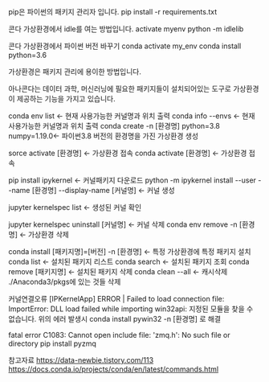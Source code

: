pip은 파이썬의 패키지 관리자 입니다.
pip install -r requirements.txt

콘다 가상환경에서 idle를 여는 방법입니다.
activate myenv
python -m idlelib

콘다 가상환경에서 파이썬 버전 바꾸기
conda activate my_env
conda install python=3.6

가상환경은 패키지 관리에 용이한 방법입니다.

아나콘다는 데이터 과학, 머신러닝에 필요한 패키지들이 설치되어있는 도구로 
가상환경이 제공하는 기능을 가지고 있습니다.

conda env list <- 현재 사용가능한 커널명과 위치 출력
conda info --envs <- 현재 사용가능한 커널명과 위치 출력
conda create -n [환경명] python=3.8 numpy=1.19.0<- 파이썬3.8 버전의 환경명을 가진 가상환경 생성

sorce activate [환경명] <- 가상환경 접속
conda activate [환경명] <- 가상환경 접속

pip install ipykernel <- 커널패키지 다운로드
python -m ipykernel install --user --name [환경명] --display-name [커널명] <- 커널 생성

jupyter kernelspec list <- 생성된 커널 확인

jupyter kernelspec uninstall [커널명] <- 커널 삭제
conda env remove -n [환경명] <- 가상환경 삭제

conda install [패키지명]=[버전] -n [환경명] <- 특정 가상환경에 특정 패키지 설치
conda list <- 설치된 패키지 리스트
conda search <- 설치된 패키지 조회
conda remove [패키지명] <- 설치된 패키지 삭제
conda clean --all <- 캐시삭제 ./Anaconda3/pkgs에 있는 것들 삭제

커널연결오류
[IPKernelApp] ERROR | Failed to load connection file:
ImportError: DLL load failed while importing win32api: 지정된 모듈을 찾을 수 없습니다.
위의 에러 발생시 conda install pywin32 -n [환경명] 로 해결

fatal error C1083: Cannot open include file: 'zmq.h': No such file or directory
pip install pyzmq

참고자료
https://data-newbie.tistory.com/113
https://docs.conda.io/projects/conda/en/latest/commands.html
